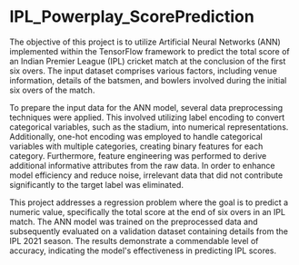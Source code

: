 # IPL_Powerplay_ScorePrediction

The objective of this project is to utilize Artificial Neural Networks (ANN) implemented within the TensorFlow framework to predict the total score of an Indian Premier League (IPL) cricket match at the conclusion of the first six overs. The input dataset comprises various factors, including venue information, details of the batsmen, and bowlers involved during the initial six overs of the match.

To prepare the input data for the ANN model, several data preprocessing techniques were applied. This involved utilizing label encoding to convert categorical variables, such as the stadium, into numerical representations. Additionally, one-hot encoding was employed to handle categorical variables with multiple categories, creating binary features for each category. Furthermore, feature engineering was performed to derive additional informative attributes from the raw data. In order to enhance model efficiency and reduce noise, irrelevant data that did not contribute significantly to the target label was eliminated.

This project addresses a regression problem where the goal is to predict a numeric value, specifically the total score at the end of six overs in an IPL match. The ANN model was trained on the preprocessed data and subsequently evaluated on a validation dataset containing details from the IPL 2021 season. The results demonstrate a commendable level of accuracy, indicating the model's effectiveness in predicting IPL scores.

